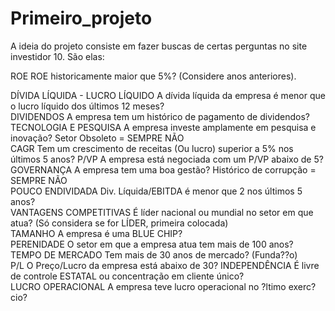 # Primeiro_projeto

A ideia do projeto consiste em fazer buscas de certas perguntas no site investidor 10.
São elas: 

ROE	ROE historicamente maior que 5%? (Considere anos anteriores).
	
DÍVIDA LÍQUIDA - LUCRO LÍQUIDO	A dívida líquida da empresa é menor que o lucro líquido dos últimos 12 meses?	
DIVIDENDOS	A empresa tem um histórico de pagamento de dividendos?	
TECNOLOGIA E PESQUISA	A empresa investe amplamente em pesquisa e inovação? Setor Obsoleto = SEMPRE NÃO	
CAGR	Tem um crescimento de receitas (Ou lucro) superior a 5% nos últimos 5 anos?	
P/VP	A empresa está negociada com um P/VP abaixo de 5?	
GOVERNANÇA	A empresa tem uma boa gestão? Histórico de corrupção = SEMPRE NÃO	
POUCO ENDIVIDADA	Div. Líquida/EBITDA é menor que 2 nos últimos 5 anos?	
VANTAGENS COMPETITIVAS	É líder nacional ou mundial no setor em que atua? (Só considera se for LÍDER, primeira colocada)	
TAMANHO	A empresa é uma BLUE CHIP?	
PERENIDADE	O setor em que a empresa atua tem mais de 100 anos?	
TEMPO DE MERCADO	Tem mais de 30 anos de mercado? (Funda??o)	
P/L	O Preço/Lucro da empresa está abaixo de 30?	
INDEPENDÊNCIA	É livre de controle ESTATAL ou concentração em cliente único?	
LUCRO OPERACIONAL	A empresa teve lucro operacional no ?ltimo exerc?cio?	
